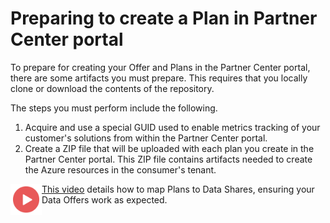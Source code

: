 # Preparing to create a Plan in Partner Center portal

 To prepare for creating your Offer and Plans in the Partner Center portal, there are some artifacts you must prepare. This requires that you locally clone or download the contents of the repository.

 The steps you must perform include the following.

 1. Acquire and use a special GUID used to enable metrics tracking of your customer's solutions from within the Partner Center portal.
 1. Create a ZIP file that will be uploaded with each plan you create in the Partner Center portal. This ZIP file contains artifacts needed to create the Azure resources in the consumer's tenant.




<a href="#"><img src="./images/Video.png" width="50" style="float:left;" target="_blank"></a>

[This video](#) details how to map Plans to Data Shares, ensuring your Data Offers work as expected.



